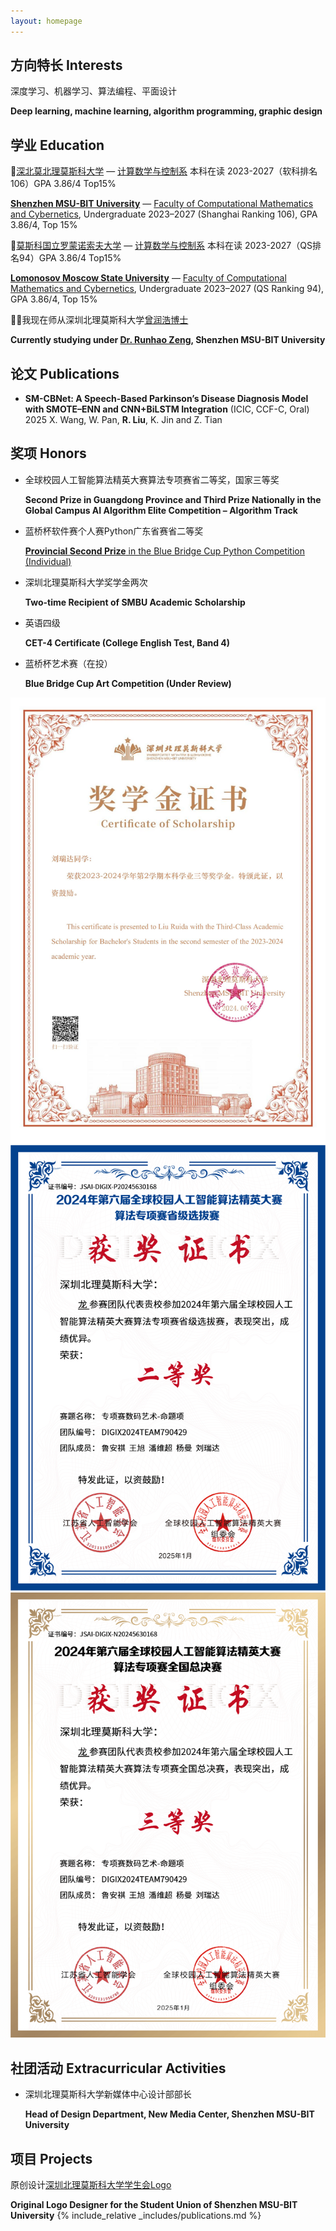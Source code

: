 ```yaml
---
layout: homepage
---
```

## 方向特长 Interests

深度学习、机器学习、算法编程、平面设计

**Deep learning, machine learning, algorithm programming, graphic design**

## 学业 Education

🏫[深北莫北理莫斯科大学](https://www.smbu.edu.cn/index.htm) — [计算数学与控制系](https://www.smbu.edu.cn/xsjg/jssxykzx/yxjs.htm) 本科在读 2023-2027（软科排名106）GPA 3.86/4   Top15%

[**Shenzhen MSU-BIT University**](https://www.smbu.edu.cn/index.htm) — [Faculty of Computational Mathematics and Cybernetics](https://www.smbu.edu.cn/xsjg/jssxykzx/yxjs.htm), Undergraduate 2023–2027 (Shanghai Ranking 106), GPA 3.86/4, Top 15%


🏫[莫斯科国立罗蒙诺索夫大学](https://msu.ru/) — [计算数学与控制系](https://cs.msu.ru/en) 本科在读 2023-2027（QS排名94）GPA 3.86/4   Top15%

[**Lomonosov Moscow State University**](https://msu.ru/) — [Faculty of Computational Mathematics and Cybernetics](https://cs.msu.ru/en), Undergraduate 2023–2027 (QS Ranking 94), GPA 3.86/4, Top 15%


🧑‍🏫我现在师从深圳北理莫斯科大学[曾润浩博士](https://zengrunhao.com/index.html)

**Currently studying under [Dr. Runhao Zeng](https://ai.smbu.edu.cn/info/1251/1881.htm), Shenzhen MSU-BIT University**

## 论文 Publications

- **SM-CBNet: A Speech-Based Parkinson’s Disease Diagnosis Model with SMOTE–ENN and CNN+BiLSTM Integration** (ICIC, CCF-C, Oral) 2025
  X. Wang, W. Pan, **R. Liu**, K. Jin and Z. Tian

## 奖项 Honors

- 全球校园人工智能算法精英大赛算法专项赛省二等奖，国家三等奖
    
    **Second Prize in Guangdong Province and Third Prize Nationally in the Global Campus AI Algorithm Elite Competition – Algorithm Track**
    
- 蓝桥杯软件赛个人赛Python广东省赛省二等奖
    
    [**Provincial Second Prize** in the Blue Bridge Cup Python Competition (Individual)](https://dasai.lanqiao.cn/)
    
- 深圳北理莫斯科大学奖学金两次
    
    **Two-time Recipient of SMBU Academic Scholarship**
    
- 英语四级
    
    **CET-4 Certificate (College English Test, Band 4)**
- 蓝桥杯艺术赛（在投）

  **Blue Bridge Cup Art Competition (Under Review)**
<img src="./MYDATA/Jiangxuejin1.jpg" alt="我的照片" class="fancy-image">

<img src="./MYDATA/sfjysss.png" alt="我的照片" class="fancy-image">

<img src="./MYDATA/sfjysgs.png" alt="我的照片" class="fancy-image">


## 社团活动 Extracurricular Activities

- 深圳北理莫斯科大学新媒体中心设计部部长
    
    **Head of Design Department, New Media Center, Shenzhen MSU-BIT University**
    

## 项目 Projects

原创设计[深圳北理莫斯科大学学生会Logo](https://mp.weixin.qq.com/s/UUB207kcCMzUx-u4nrESOg)

**Original Logo Designer for the Student Union of Shenzhen MSU-BIT University**
{% include_relative _includes/publications.md %}
